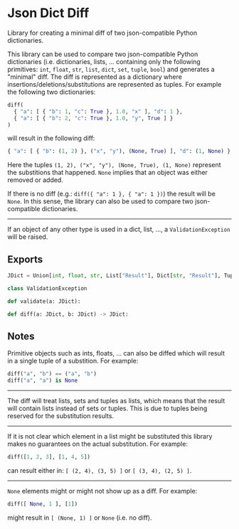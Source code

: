 # Json Dict Diff

Library for creating a minimal diff of two json-compatible Python dictionaries.

This library can be used to compare two json-compatible Python dictionaries (i.e. dictionaries, lists, ... containing only the following primitives: `int`, `float`, `str`, `list`, `dict`, `set`, `tuple`, `bool`) and generates a "minimal" diff.
The diff is represented as a dictionary where insertions/deletions/substitutions are represented as tuples.
For example the following two dictionaries:

```py
diff(
  { "a": [ { "b": 1, "c": True }, 1.0, "x" ], "d": 1 },
  { "a": [ { "b": 2, "c": True }, 1.0, "y", True ] }
)
```

will result in the following diff:

```py
{ "a": [ { "b": (1, 2) }, ("x", "y"), (None, True) ], "d": (1, None) }
```

Here the tuples `(1, 2), ("x", "y"), (None, True), (1, None)` represent the substitions that happened.
`None` implies that an object was either removed or added.

If there is no diff (e.g.: `diff({ "a": 1 }, { "a": 1 })`) the result will be `None`. In this sense,
the library can also be used to compare two json-compatible dictionaries.

---

If an object of any other type is used in a dict, list, ..., a `ValidationException` will be raised.

## Exports

```py
JDict = Union[int, float, str, List["Result"], Dict[str, "Result"], Tuple["Result"], Set["Result"], None]

class ValidationException

def validate(a: JDict):

def diff(a: JDict, b: JDict) -> JDict:
```

## Notes

Primitive objects such as ints, floats, ... can also be diffed which will result in a single tuple of a substition.
For example:

```py
diff("a", "b") == ("a", "b")
diff("a", "a") is None
```

---

The diff will treat lists, sets and tuples as lists, which means that the result will contain lists instead of sets or tuples.
This is due to tuples being reserved for the substitution results.

---

If it is not clear which element in a list might be substituted this library makes no guarantees on the actual substitution.
For example:

```py
diff([1, 2, 3], [1, 4, 5])
```

can result either in: `[ (2, 4), (3, 5) ]` or `[ (3, 4), (2, 5) ]`.

---

`None` elements might or might not show up as a diff.
For example:

```py
diff([ None, 1 ], [1])
```

might result in `[ (None, 1) ]` or `None` (i.e. no diff).
